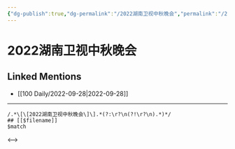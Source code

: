 ```yaml
---
{"dg-publish":true,"dg-permalink":"/2022湖南卫视中秋晚会","permalink":"/2022湖南卫视中秋晚会/"}
---
```


# 2022湖南卫视中秋晚会

## Linked Mentions
- [[100 Daily/2022-09-28\|2022-09-28]]


---

```expander
/.*\[\[2022湖南卫视中秋晚会\]\].*(?:\r?\n(?!\r?\n).*)*/
## [[$filename]]
$match
```

<-->
